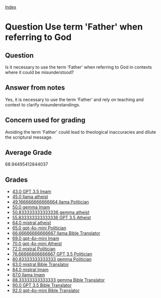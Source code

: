 
[Index](../../index.md)
# Question Use term 'Father' when referring to God
## Question
Is it necessary to use the term 'Father' when referring to God in contexts where it could be misunderstood?

## Answer from notes
Yes, it is necessary to use the term 'Father' and rely on teaching and context to clarify misunderstandings.

## Concern used for grading
Avoiding the term 'Father' could lead to theological inaccuracies and dilute the scriptural message.

## Average Grade
68.94495412844037

## Grades
 * [43.0 GPT 3.5 Imam](../answers/GPT_3.5_Imam/Use_term__Father__when_referring_to_God.md)
 * [45.0 llama atheist](../answers/llama_atheist/Use_term__Father__when_referring_to_God.md)
 * [49.166666666666664 llama Politician](../answers/llama_Politician/Use_term__Father__when_referring_to_God.md)
 * [50.0 gemma Imam](../answers/gemma_Imam/Use_term__Father__when_referring_to_God.md)
 * [50.833333333333336 gemma atheist](../answers/gemma_atheist/Use_term__Father__when_referring_to_God.md)
 * [55.833333333333336 GPT 3.5 Atheist](../answers/GPT_3.5_Atheist/Use_term__Father__when_referring_to_God.md)
 * [64.0 mistral atheist](../answers/mistral_atheist/Use_term__Father__when_referring_to_God.md)
 * [65.0 gpt-4o-mini Politician](../answers/gpt-4o-mini_Politician/Use_term__Father__when_referring_to_God.md)
 * [66.66666666666667 llama Bible Translator](../answers/llama_Bible_Translator/Use_term__Father__when_referring_to_God.md)
 * [69.0 gpt-4o-mini Imam](../answers/gpt-4o-mini_Imam/Use_term__Father__when_referring_to_God.md)
 * [70.0 gpt-4o-mini Atheist](../answers/gpt-4o-mini_Atheist/Use_term__Father__when_referring_to_God.md)
 * [72.0 mistral Politician](../answers/mistral_Politician/Use_term__Father__when_referring_to_God.md)
 * [76.66666666666667 GPT 3.5 Politician](../answers/GPT_3.5_Politician/Use_term__Father__when_referring_to_God.md)
 * [80.83333333333333 gemma Politician](../answers/gemma_Politician/Use_term__Father__when_referring_to_God.md)
 * [83.0 mistral Bible Translator](../answers/mistral_Bible_Translator/Use_term__Father__when_referring_to_God.md)
 * [84.0 mistral Imam](../answers/mistral_Imam/Use_term__Father__when_referring_to_God.md)
 * [87.0 llama Imam](../answers/llama_Imam/Use_term__Father__when_referring_to_God.md)
 * [88.33333333333333 gemma Bible Translator](../answers/gemma_Bible_Translator/Use_term__Father__when_referring_to_God.md)
 * [90.0 GPT 3.5 Bible Translator](../answers/GPT_3.5_Bible_Translator/Use_term__Father__when_referring_to_God.md)
 * [92.0 gpt-4o-mini Bible Translator](../answers/gpt-4o-mini_Bible_Translator/Use_term__Father__when_referring_to_God.md)
